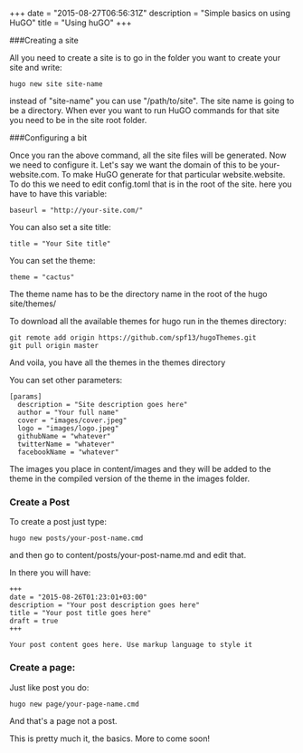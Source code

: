+++
date = "2015-08-27T06:56:31Z"
description = "Simple basics on using HuGO"
title = "Using huGO"
+++

###Creating a site

All you need to create a site is to go in the folder you want to create your site and write:
```
hugo new site site-name
```
instead of "site-name" you can use "/path/to/site". The site name is going to be a directory. When ever you want to run HuGO commands for that site you need to be in the site root folder.

###Configuring a bit

Once you ran the above command, all the site files will be generated. Now we need to configure it. Let's say we want the domain of this to be your-website.com. To make HuGO generate for that particular website.website.
To do this we need to edit config.toml that is in the root of the site.
here you have to have this variable:
```
baseurl = "http://your-site.com/"
```
You can also set a site title:
```
title = "Your Site title"
```
You can set the theme:
```
theme = "cactus"
```
The theme name has to be the directory name in the root of the hugo site/themes/

To download all the available themes for hugo run in the themes directory:
```
git remote add origin https://github.com/spf13/hugoThemes.git
git pull origin master
```
And voila, you have all the themes in the themes directory


You can set other parameters:
```
[params]
  description = "Site description goes here"
  author = "Your full name"
  cover = "images/cover.jpeg"
  logo = "images/logo.jpeg"
  githubName = "whatever"
  twitterName = "whatever"
  facebookName = "whatever"
```
The images you place in content/images and they will be added to the theme in the compiled version of the theme in the images folder.
### Create a Post

To create a post just type:
```
hugo new posts/your-post-name.cmd
```
and then go to content/posts/your-post-name.md and edit that.

In there you will have:
```
+++
date = "2015-08-26T01:23:01+03:00"
description = "Your post description goes here"
title = "Your post title goes here"
draft = true
+++

Your post content goes here. Use markup language to style it
```

### Create a page:
Just like post you do:
```
hugo new page/your-page-name.cmd
```
And that's a page not a post.

This is pretty much it, the basics. More to come soon!
